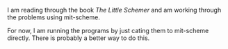 I am reading through the book _The Little Schemer_ and am working through the problems using mit-scheme.

For now, I am running the programs by just cating them to mit-scheme directly.  There is probably a better way to do this.

